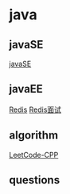 # java

## javaSE

[javaSE](basic/doc/basic.md)

## javaEE

[Redis](web/doc/Redis.md)
[Redis面试](web/doc/Redis面试.md)

## algorithm

[LeetCode-CPP](algorithm/doc/LeetCode-CPP.md)

## questions